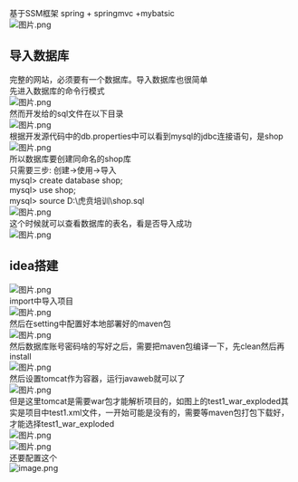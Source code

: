 基于SSM框架 spring + springmvc +mybatsic<br />![图片.png](https://cdn.nlark.com/yuque/0/2021/png/1345801/1612770426765-bba3c492-c0c7-4ccc-86f9-179dd6ba8446.png#height=177&id=i9G3V&originHeight=236&originWidth=512&originalType=binary&ratio=1&rotation=0&showTitle=false&size=11767&status=done&style=none&title=&width=384)
<a name="vMM4K"></a>
## 导入数据库
完整的网站，必须要有一个数据库。导入数据库也很简单<br />先进入数据库的命令行模式<br />![图片.png](https://cdn.nlark.com/yuque/0/2021/png/1345801/1612770598453-879dcf1a-0a9e-40ac-853d-fb7b6de69b64.png#height=206&id=lejSK&originHeight=275&originWidth=792&originalType=binary&ratio=1&rotation=0&showTitle=false&size=20257&status=done&style=none&title=&width=594)<br />然而开发给的sql文件在以下目录<br />![图片.png](https://cdn.nlark.com/yuque/0/2021/png/1345801/1612770655543-3d112d67-ba69-4b55-9aa3-00447fdd0961.png#height=138&id=lWcqk&originHeight=184&originWidth=273&originalType=binary&ratio=1&rotation=0&showTitle=false&size=5620&status=done&style=none&title=&width=205)<br />根据开发源代码中的db.properties中可以看到mysql的jdbc连接语句，是shop<br />![图片.png](https://cdn.nlark.com/yuque/0/2021/png/1345801/1612770705611-7976823b-d050-4731-bf1c-cf7fc8703049.png#height=130&id=ePqaZ&originHeight=260&originWidth=1154&originalType=binary&ratio=1&rotation=0&showTitle=false&size=17154&status=done&style=none&title=&width=577)<br />所以数据库要创建同命名的shop库<br />只需要三步: 创建→使用→导入<br />mysql> create database shop;<br />mysql> use shop;<br />mysql> source D:\虎贲培训\shop.sql<br />![图片.png](https://cdn.nlark.com/yuque/0/2021/png/1345801/1612770763843-dcb66a39-6e4c-433c-9820-6a35a9c43ead.png#height=336&id=dx9dY&originHeight=448&originWidth=514&originalType=binary&ratio=1&rotation=0&showTitle=false&size=25503&status=done&style=none&title=&width=386)<br />这个时候就可以查看数据库的表名，看是否导入成功<br />![图片.png](https://cdn.nlark.com/yuque/0/2021/png/1345801/1612770849373-9123b5a8-3eb7-4b70-9109-14873471b436.png#height=278&id=yO1N7&originHeight=370&originWidth=336&originalType=binary&ratio=1&rotation=0&showTitle=false&size=9291&status=done&style=none&title=&width=252)
<a name="PmTU4"></a>
## idea搭建
![图片.png](https://cdn.nlark.com/yuque/0/2021/png/1345801/1612770920787-0e6d05d7-8d6e-411e-bcd6-42fc916c1ca5.png#height=451&id=vNSfi&originHeight=602&originWidth=947&originalType=binary&ratio=1&rotation=0&showTitle=false&size=49555&status=done&style=none&title=&width=710)<br />import中导入项目<br />![图片.png](https://cdn.nlark.com/yuque/0/2021/png/1345801/1612770968690-e351a211-cade-4cac-8a79-2094e65e0be8.png#height=381&id=e7FO8&originHeight=508&originWidth=522&originalType=binary&ratio=1&rotation=0&showTitle=false&size=18175&status=done&style=none&title=&width=392)<br />然后在setting中配置好本地部署好的maven包<br />![图片.png](https://cdn.nlark.com/yuque/0/2021/png/1345801/1612771208338-afb214c8-51bc-433d-88e3-85d15a9482bf.png#height=336&id=PVl1c&originHeight=672&originWidth=1221&originalType=binary&ratio=1&rotation=0&showTitle=false&size=45857&status=done&style=none&title=&width=610.5)<br />然后数据库账号密码啥的写好之后，需要把maven包编译一下，先clean然后再install<br />![图片.png](https://cdn.nlark.com/yuque/0/2021/png/1345801/1612771245043-14dd0430-88de-4bd1-bde0-96f5c5b4dfb3.png#height=488&id=VQVO7&originHeight=650&originWidth=1068&originalType=binary&ratio=1&rotation=0&showTitle=false&size=40544&status=done&style=none&title=&width=801)<br />然后设置tomcat作为容器，运行javaweb就可以了<br />![图片.png](https://cdn.nlark.com/yuque/0/2021/png/1345801/1612771326233-7df5de6f-a9f4-42bd-8582-e43e48ce56d3.png#height=623&id=WPdQu&originHeight=830&originWidth=1336&originalType=binary&ratio=1&rotation=0&showTitle=false&size=51522&status=done&style=none&title=&width=1002)<br />但是这里tomcat是需要war包才能解析项目的，如图上的test1_war_exploded其实是项目中test1.xml文件，一开始可能是没有的，需要等maven包打包下载好，才能选择test1_war_exploded<br />![图片.png](https://cdn.nlark.com/yuque/0/2021/png/1345801/1612855729852-e70ce90e-30a8-444b-be14-e9100ac531f5.png#height=293&id=ZQlEc&originHeight=390&originWidth=410&originalType=binary&ratio=1&rotation=0&showTitle=false&size=17892&status=done&style=none&title=&width=308)<br />![图片.png](https://cdn.nlark.com/yuque/0/2021/png/1345801/1612771358451-d192d1a8-ee31-4c88-b5b9-ac6beff5a73b.png#height=685&id=RqL4y&originHeight=913&originWidth=1579&originalType=binary&ratio=1&rotation=0&showTitle=false&size=1505961&status=done&style=none&title=&width=1184)<br />还要配置这个<br />![image.png](https://cdn.nlark.com/yuque/0/2021/png/1345801/1626859836711-323cf94b-b141-4ca4-aa94-3ce9de487ac7.png#height=472&id=AaTpK&originHeight=943&originWidth=1297&originalType=binary&ratio=1&rotation=0&showTitle=false&size=106561&status=done&style=none&title=&width=648.5)
